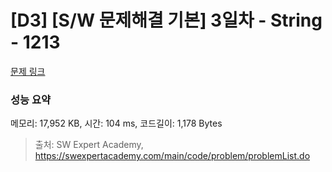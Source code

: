 # [D3] [S/W 문제해결 기본] 3일차 - String - 1213 

[문제 링크](https://swexpertacademy.com/main/code/problem/problemDetail.do?contestProbId=AV14P0c6AAUCFAYi) 

### 성능 요약

메모리: 17,952 KB, 시간: 104 ms, 코드길이: 1,178 Bytes



> 출처: SW Expert Academy, https://swexpertacademy.com/main/code/problem/problemList.do